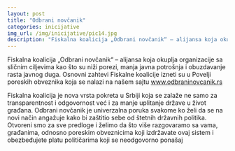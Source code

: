 ```yaml
---
layout: post
title: "Odbrani novčanik"
categories: inicijative
img_url: /img/inicijative/pic14.jpg
description: "Fiskalna koalicija „Odbrani novčanik“ – alijansa koja okuplja organizacije sa sličnim ciljevima kao što su niži porezi, manja javna potrošnja i obuzdavanje rasta javnog duga. Osnovni zahtevi Fiskalne koalicije izneti su u Povelji poreskih obveznika koja se nalazi na našem sajtu <a href="http://www.odbraninovcanik.rs/">www.odbraninovcanik.rs</a> Fiskalna koalicija je nova vrsta pokreta u Srbiji koja se zalaže ne samo"
---
```


Fiskalna koalicija „Odbrani novčanik“ – alijansa koja okuplja organizacije sa sličnim ciljevima kao što su niži porezi, manja javna potrošnja i obuzdavanje rasta javnog duga. Osnovni zahtevi Fiskalne koalicije izneti su u Povelji poreskih obveznika koja se nalazi na našem sajtu www.odbraninovcanik.rs

Fiskalna koalicija je nova vrsta pokreta u Srbiji koja se zalaže ne samo za transparentnost i odgovornost već i za manje uplitanje države u život građana. Odbrani novčanik je univerzalna poruka svakome ko želi da se na novi način angažuje kako bi zaštitio sebe od štetnih državnih politika. Otvoreni smo za sve predloge i želimo da što više razgovaramo sa vama, građanima, odnosno poreskim obveznicima koji izdržavate ovaj sistem i obezbeđujete platu političarima koji se neodgovorno ponašaj
